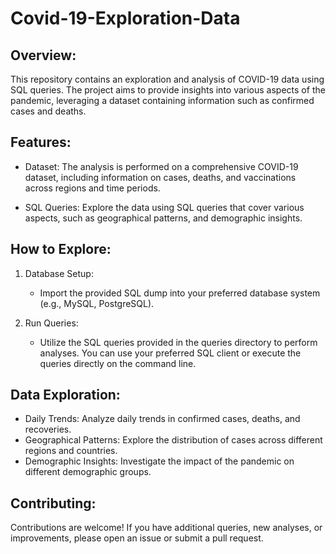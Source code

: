 # Covid-19-Exploration-Data

## Overview:

This repository contains an exploration and analysis of COVID-19 data using SQL queries. 
The project aims to provide insights into various aspects of the pandemic, leveraging a dataset containing information such as confirmed cases and deaths.

## Features:

- Dataset: The analysis is performed on a comprehensive COVID-19 dataset, including information on cases, deaths, and vaccinations across regions and time periods.

- SQL Queries: Explore the data using SQL queries that cover various aspects, such as  geographical patterns, and demographic insights.

## How to Explore:

1. Database Setup:
   - Import the provided SQL dump into your preferred database system (e.g., MySQL, PostgreSQL).

2. Run Queries:
   - Utilize the SQL queries provided in the queries directory to perform analyses. You can use your preferred SQL client or execute the queries directly on the command line.
     
## Data Exploration:

- Daily Trends: Analyze daily trends in confirmed cases, deaths, and recoveries.
- Geographical Patterns: Explore the distribution of cases across different regions and countries.
- Demographic Insights: Investigate the impact of the pandemic on different demographic groups.

## Contributing:

Contributions are welcome! If you have additional queries, new analyses, or improvements, please open an issue or submit a pull request.
